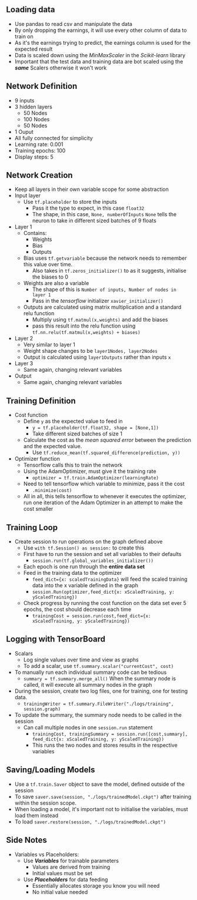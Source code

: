 ## Loading data
* Use pandas to read csv and manipulate the data
* By only dropping the earnings, it will use every other column of data to train on
* As it's the earnings trying to predict, the earnings column is used for the expected result
* Data is scaled down using the _MinMaxScaler_ in the _Scikit-learn_ library
* Important that the test data and training data are bot scaled using the ***same*** Scalers otherwise it won't work

## Network Definition
* 9 inputs
* 3 hidden layers
    * 50 Nodes
    * 100 Nodes
    * 50 Nodes
 * 1 Ouput
 * All fully connected for simplicity
 * Learning rate: 0.001
 * Training epochs: 100
 * Display steps: 5
 
 ## Network Creation
 * Keep all layers in their own variable scope for some abstraction
 * Input layer
    * Use ```tf.placeholder``` to store the inputs
         * Pass it the type to expect, in this case ```float32```
         * The shape, in this case, ```None, numberOfInputs``` ```None``` tells the neuron to take in different sized batches of 9 floats
  * Layer 1
    * Contains:
        * Weights
        * Bias
        * Outputs
    * Bias uses ```tf.getvariable``` because the network needs to remember this value over time.
        * Also takes in ```tf.zeros_initializer()``` to as it suggests, initialise the biases to 0
    * Weights are also a variable
        * The shape of this is ```Number of inputs, Number of nodes in layer 1```
        * Pass in the _tensorflow_ initializer ```xavier_initializer()```
    * Outputs are calculated using matrix multiplication and a standard relu function
        * Multiply using ```tf.matmul(x,weights)``` and add the biases
        * pass this result into the relu function using ```tf.nn.relu(tf.matmul(x,weights) + biases)```
  * Layer 2
    * Very similar to layer 1
    * Weight shape changes to be ```layer1Nodes, layer2Nodes```
    * Output is calculated using ```layer1Outputs``` rather than inputs ```x```
  * Layer 3
    * Same again, changing relevant variables
  * Output
    * Same again, changing relevant variables
    
 ## Training Definition
 
 * Cost function
    * Define ```y``` as the expected value to feed in
        * ```y = tf.placeholder(tf.float32, shape = [None,1])```
        * Take different sized batches of size 1
    * Calculate the cost as the _mean squared error_ between the prediction and the expected value.
        * Use ```tf.reduce_mean(tf.squared_difference(prediction, y))``` 
 * Optimizer function
    * Tensorflow calls this to train the network
    * Using the AdamOptimizer, must give it the training rate
        * ```optimizer = tf.train.AdamOptimizer(learningRate)```
    * Need to tell tensorflow which variable to minimize, pass it the cost
        * ```.minimize(cost)```
    * All in all, this tells tensorflow to whenever it executes the optimizer, run one iteration of the Adam Optimizer in an attempt to make the cost smaller
 
## Training Loop
* Create session to run operations on the graph defined above
    * Use ```with tf.Session() as session:``` to create this
    * First have to run the session and set all variables to their defaults
        * ```session.run(tf.global_variables_initializer())```
    * Each epoch is one run through the **entire data set**
    * Feed in the training data to the optimizer
        * ```feed_dict={x: scaledTrainingData}``` will feed the scaled training data into the x variable defined in the graph 
        * ```session.Run(optimizer,feed_dict{x: xScaledTraining, y: yScaledTraining})```
    * Check progress by running the cost function on the data set ever 5 epochs, the cost should decrease each time
        * ```trainingCost = session.run(cost,feed_dict={x: xScaledTraining, y: yScaledTraining})```

## Logging with TensorBoard
* Scalars
    * Log single values over time and view as graphs
    * To add a scalar, use ```tf.summary.scalar("currentCost", cost)```
* To manually run each individual summary code can be tedious
    * ```summary = tf.summary.merge_all()``` When the summary node is called, it will execute all summary nodes in the graph
* During the session, create two log files, one for training, one for testing data.
    * ```trainingWriter = tf.summary.FileWriter("./logs/training", session.graph)```
* To update the summary, the summary node needs to be called in the session
    * Can call multiple nodes in one ```session.run```  statement
        * ```trainingCost, trainingSummary = session.run([cost,summary], feed_dict{x: xScaledTraining, y: yScaledTraining})```
        * This runs the two nodes and stores results in the respective variables
        
## Saving/Loading Models
* Use a ```tf.train.Saver``` object to save the model, defined outside of the session
* To save ```saver.save(session, "./logs/trainedModel.ckpt")``` after training within the session scope.
* When loading a model, it's important not to initialise the variables, must load them instead
* To load ```saver.restore(session, "./logs/trainedModel.ckpt")```
## Side Notes

* Variables vs Placeholders:
    * Use ***Variables*** for trainable parameters
        * Values are derived from training
        * Initial values must be set
    * Use ***Placeholders*** for data feeding
        * Essentially allocates storage you know you will need
        * No initial value needed
